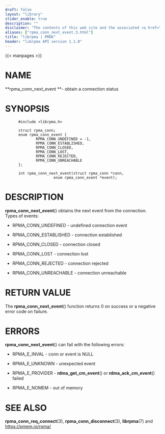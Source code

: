 ```yaml
---
draft: false
layout: "library"
slider_enable: true
description: ""
disclaimer: "The contents of this web site and the associated <a href=\"https://github.com/pmem\">GitHub repositories</a> are BSD-licensed open source."
aliases: ["rpma_conn_next_event.3.html"]
title: "librpma | PMDK"
header: "librpma API version 1.1.0"
---
```

{{< manpages >}}

[comment]: <> (SPDX-License-Identifier: BSD-3-Clause)
[comment]: <> (Copyright 2020-2022, Intel Corporation)

# NAME

**rpma_conn_next_event **- obtain a connection status

# SYNOPSIS

          #include <librpma.h>

          struct rpma_conn;
          enum rpma_conn_event {
                  RPMA_CONN_UNDEFINED = -1,
                  RPMA_CONN_ESTABLISHED,
                  RPMA_CONN_CLOSED,
                  RPMA_CONN_LOST,
                  RPMA_CONN_REJECTED,
                  RPMA_CONN_UNREACHABLE
          };

          int rpma_conn_next_event(struct rpma_conn *conn,
                          enum rpma_conn_event *event);

# DESCRIPTION

**rpma_conn_next_event**() obtains the next event from the connection.
Types of events:

-   RPMA_CONN_UNDEFINED - undefined connection event

-   RPMA_CONN_ESTABLISHED - connection established

-   RPMA_CONN_CLOSED - connection closed

-   RPMA_CONN_LOST - connection lost

-   RPMA_CONN_REJECTED - connection rejected

-   RPMA_CONN_UNREACHABLE - connection unreachable

# RETURN VALUE

The **rpma_conn_next_event**() function returns 0 on success or a
negative error code on failure.

# ERRORS

**rpma_conn_next_event**() can fail with the following errors:

-   RPMA_E\_INVAL - conn or event is NULL

-   RPMA_E\_UNKNOWN - unexpected event

-   RPMA_E\_PROVIDER - **rdma_get_cm_event**() or
    **rdma_ack_cm_event**() failed

-   RPMA_E\_NOMEM - out of memory

# SEE ALSO

**rpma_conn_req_connect**(3), **rpma_conn_disconnect**(3),
**librpma**(7) and https://pmem.io/rpma/
